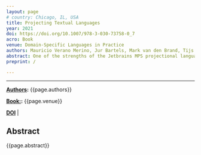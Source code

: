 ```yaml
---
layout: page
# country: Chicago, IL, USA
title: Projecting Textual Languages
year: 2021
doi: https://doi.org/10.1007/978-3-030-73758-0_7
acro: Book
venue: Domain-Specific Languages in Practice
authors: Mauricio Verano Merino, Jur Bartels, Mark van den Brand, Tijs van der Storm, and Eugen Schindler.
abstract: One of the strengths of the Jetbrains MPS projectional language workbench is that it supports mixing different kinds of notations (graphical, tabular, textual, etc.). Many existing languages, however, are fully textual and are defined using grammar technology. To allow such languages to be used from within MPS, language engineers have to manually recreate the syntax of a language using MPS concepts. In this chapter, we present an approach to automatically convert grammar-based languages to MPS languages, by mapping context-free grammars to MPS concept hierarchies. In addition, parse trees of programs in those languages are mapped to MPS models. As a result, MPS users can import textual languages and their programs into MPS without having to write tedious boilerplate code. We have implemented the approach in a tool, Rascal2MPS, which converts grammars in the built-in grammar formalism of Rascal to MPS. Although the tool is specific for the Rascal context, the underlying approach is generic and can be instantiated for other grammar formalisms. We have evaluated Rascal2MPS by generating an importer for a realistic programming language (ECMAScript 5). The results show that useable MPS editors for such languages can obtained but that further research is needed to improve their layout.
preprint: /

---
```


---

**[Authors](#):** {{page.authors}}

**[Book:](#):** {{page.venue}}


**[DOI]({{page.doi}})** | 
<!-- **[Preprint]({{page.preprint}}){:target="_blank"}**  -->

## Abstract

{{page.abstract}}